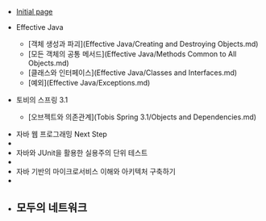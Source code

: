 * [Initial page](README.md)
* Effective Java
    * [객체 생성과 파괴](Effective Java/Creating and Destroying Objects.md)
    * [모든 객체의 공통 메서드](Effective Java/Methods Common to All Objects.md)
    * [클래스와 인터페이스](Effective Java/Classes and Interfaces.md)
    * [예외](Effective Java/Exceptions.md)
* 토비의 스프링 3.1
  
    * [오브젝트와 의존관계](Tobis Spring 3.1/Objects and Dependencies.md)
    
- 자바 웹 프로그래밍 Next Step
- 
- 자바와 JUnit을 활용한 실용주의 단위 테스트
- 
- 자바 기반의 마이크로서비스 이해와 아키텍처 구축하기
- 
- 모두의 네트워크
  - 




